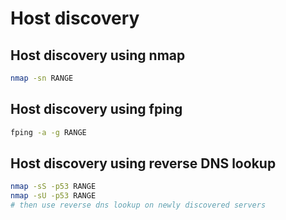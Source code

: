 # Host discovery

## Host discovery using nmap

```bash
nmap -sn RANGE
```

## Host discovery using fping

```bash
fping -a -g RANGE
```

## Host discovery using reverse DNS lookup

```bash
nmap -sS -p53 RANGE
nmap -sU -p53 RANGE
# then use reverse dns lookup on newly discovered servers
```
